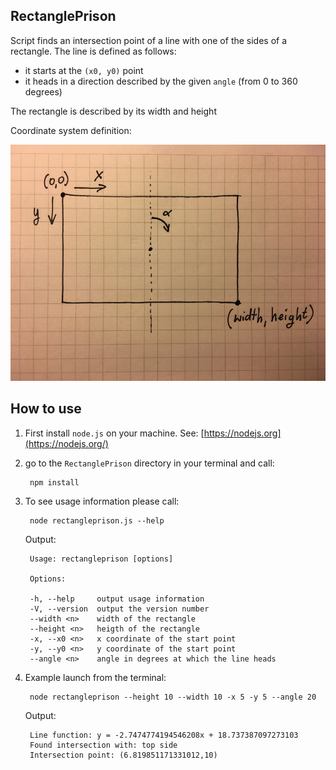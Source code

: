 ## RectanglePrison

Script finds an intersection point of a line with one of the sides of a rectangle. The line is defined as follows:

- it starts at the `(x0, y0)` point
- it heads in a direction described by the given `angle` (from 0 to 360 degrees)

The rectangle is described by its width and height

Coordinate system definition:
<p align="center"><img src="coordinate_system.jpg" width="600" /></p>

## How to use

1. First install `node.js` on your machine. See: [https://nodejs.org](https://nodejs.org/)

2. go to the `RectanglePrison` directory in your terminal and call:
	
		npm install
		
3. To see usage information please call:

		node rectangleprison.js --help

	Output:

		Usage: rectangleprison [options]
		
		Options:
	
		-h, --help     output usage information
	    -V, --version  output the version number
	    --width <n>    width of the rectangle
	    --height <n>   heigth of the rectangle
	    -x, --x0 <n>   x coordinate of the start point
	    -y, --y0 <n>   y coordinate of the start point
	    --angle <n>    angle in degrees at which the line heads
    
4. Example launch from the terminal:
	
		node rectangleprison --height 10 --width 10 -x 5 -y 5 --angle 20
	
	Output:
	
		Line function: y = -2.7474774194546208x + 18.737387097273103
		Found intersection with: top side
		Intersection point: (6.819851171331012,10)
